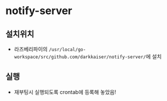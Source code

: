 # notify-server

## 설치위치
* 라즈베리파이의 `/usr/local/go-workspace/src/github.com/darkkaiser/notify-server/`에 설치

## 실행
* 재부팅시 실행되도록 crontab에 등록해 놓았음!
